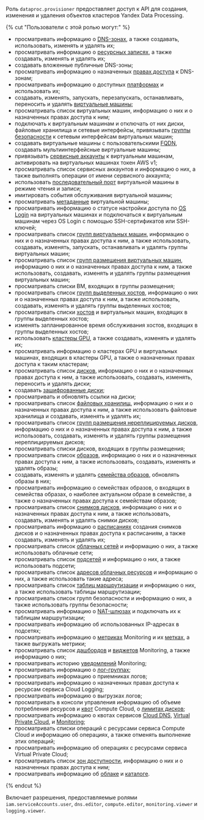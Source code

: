 Роль `dataproc.provisioner` предоставляет доступ к API для создания, изменения и удаления объектов кластеров Yandex Data Processing.

{% cut "Пользователи с этой ролью могут:" %}

* просматривать информацию о [DNS-зонах](../../dns/concepts/dns-zone.md), а также создавать, использовать, изменять и удалять их;
* просматривать информацию о [ресурсных записях](../../dns/concepts/resource-record.md), а также создавать, изменять и удалять их;
* создавать вложенные публичные DNS-зоны;
* просматривать информацию о назначенных [правах доступа](../../iam/concepts/access-control/index.md) к DNS-зонам;
* просматривать информацию о доступных [платформах](../../compute/concepts/vm-platforms.md) и использовать их;
* создавать, изменять, запускать, перезапускать, останавливать, переносить и удалять [виртуальные машины](../../compute/concepts/vm.md);
* просматривать список виртуальных машин, информацию о них и о назначенных правах доступа к ним;
* подключать к виртуальным машинам и отключать от них диски, файловые хранилища и сетевые интерфейсы, привязывать [группы безопасности](../../vpc/concepts/security-groups.md) к сетевым интерфейсам виртуальных машин;
* создавать виртуальные машины с пользовательскими [FQDN](../../vpc/concepts/address.md#fqdn), создавать мультиинтерфейсные виртуальные машины;
* привязывать [сервисные аккаунты](../../iam/concepts/users/service-accounts.md) к виртуальным машинам, активировать на виртуальных машинах токен AWS v1;
* просматривать список сервисных аккаунтов и информацию о них, а также выполнять операции от имени сервисного аккаунта;
* использовать [последовательный порт](../../compute/operations/vm-info/get-serial-port-output.md) виртуальной машины в режиме чтения и записи;
* имитировать события обслуживания виртуальной машины;
* просматривать [метаданные](../../compute/concepts/vm-metadata.md) виртуальной машины;
* просматривать информацию о статусе настройки доступа по [OS Login](../../organization/concepts/os-login.md) на виртуальных машинах и подключаться к виртуальным машинам через OS Login с помощью SSH-сертификатов или SSH-ключей;
* просматривать список [групп виртуальных машин](../../compute/concepts/instance-groups/index.md), информацию о них и о назначенных правах доступа к ним, а также использовать, создавать, изменять, запускать, останавливать и удалять группы виртуальных машин;
* просматривать список [групп размещения виртуальных машин](../../compute/concepts/placement-groups.md), информацию о них и о назначенных правах доступа к ним, а также использовать, создавать, изменять и удалять группы размещения виртуальных машин;
* просматривать списки ВМ, входящих в группы размещения;
* просматривать список [групп выделенных хостов](../../compute/concepts/dedicated-host.md#host-group-size), информацию о них и о назначенных правах доступа к ним, а также использовать, создавать, изменять и удалять группы выделенных хостов;
* просматривать списки [хостов](../../compute/concepts/dedicated-host.md) и виртуальных машин, входящих в группы выделенных хостов;
* изменять запланированное время обслуживания хостов, входящих в группы выделенных хостов;
* использовать [кластеры GPU](../../compute/concepts/gpus.md#gpu-clusters), а также создавать, изменять и удалять их;
* просматривать информацию о кластерах GPU и виртуальных машинах, входящих в кластеры GPU, а также о назначенных правах доступа к таким кластерам;
* просматривать список [дисков](../../compute/concepts/disk.md), информацию о них и о назначенных правах доступа к ним, а также использовать, создавать, изменять, переносить и удалять диски;
* создавать [зашифрованные диски](../../compute/concepts/disk.md#encryption);
* просматривать и обновлять ссылки на диски;
* просматривать список [файловых хранилищ](../../compute/concepts/filesystem.md), информацию о них и о назначенных правах доступа к ним, а также использовать файловые хранилища и создавать, изменять и удалять их;
* просматривать список [групп размещения нереплицируемых дисков](../../compute/concepts/disk-placement-group.md), информацию о них и о назначенных правах доступа к ним, а также использовать, создавать, изменять и удалять группы размещения нереплицируемых дисков;
* просматривать списки дисков, входящих в группы размещения;
* просматривать список [образов](../../compute/concepts/image.md), информацию о них и о назначенных правах доступа к ним, а также использовать, создавать, изменять и удалять образы;
* создавать, изменять и удалять [семейства образов](../../compute/concepts/image.md#family), обновлять образы в них;
* просматривать информацию о семействах образов, о входящих в семейства образах, о наиболее актуальном образе в семействе, а также о назначенных правах доступа к семействам образов;
* просматривать список [снимков дисков](../../compute/concepts/snapshot.md), информацию о них и о назначенных правах доступа к ним, а также использовать, создавать, изменять и удалять снимки дисков;
* просматривать информацию о [расписаниях](../../compute/concepts/snapshot-schedule.md) создания снимков дисков и о назначенных правах доступа к расписаниям, а также создавать, изменять и удалять их;
* просматривать список [облачных сетей](../../vpc/concepts/network.md#network) и информацию о них, а также использовать облачные сети;
* просматривать список [подсетей](../../vpc/concepts/network.md#subnet) и информацию о них, а также использовать подсети;
* просматривать список [адресов облачных ресурсов](../../vpc/concepts/address.md) и информацию о них, а также использовать такие адреса;
* просматривать список [таблиц маршрутизации](../../vpc/concepts/routing.md#rt-vpc) и информацию о них, а также использовать таблицы маршрутизации;
* просматривать список групп безопасности и информацию о них, а также использовать группы безопасности;
* просматривать информацию о [NAT-шлюзах](../../vpc/concepts/gateways.md) и подключать их к таблицам маршрутизации;
* просматривать информацию об использованных IP-адресах в подсетях;
* просматривать информацию о [метриках](../../monitoring/concepts/data-model.md#metric) Monitoring и их [метках](../../monitoring/concepts/data-model.md#label), а также выгружать метрики;
* просматривать список [дашбордов](../../monitoring/concepts/visualization/dashboard.md) и [виджетов](../../monitoring/concepts/visualization/widget.md) Monitoring, а также информацию о них;
* просматривать историю [уведомлений](../../monitoring/concepts/alerting/notification-channel.md) Monitoring;
* просматривать информацию о [лог-группах](../../logging/concepts/log-group.md);
* просматривать информацию о приемниках логов;
* просматривать информацию о назначенных правах доступа к ресурсам сервиса Cloud Logging;
* просматривать информацию о выгрузках логов;
* просматривать в консоли управления информацию об объеме потребления ресурсов и [квот](../../compute/concepts/limits.md#compute-quotas) Compute Cloud, о [лимитах дисков](../../compute/concepts/limits.md#compute-limits-disks);
* просматривать информацию о квотах сервисов [Cloud DNS](../../dns/concepts/limits.md#cloud-dns-quotas), 
[Virtual Private Cloud](../../vpc/concepts/limits.md#vpc-quotas), и [Monitoring](../../monitoring/concepts/limits.md#monitoring-quotas);
* просматривать списки операций с ресурсами сервиса Compute Cloud и информацию об операциях, а также отменять выполнение этих операций;
* просматривать информацию об операциях с ресурсами сервиса Virtual Private Cloud;
* просматривать список [зон доступности](../../overview/concepts/geo-scope.md), информацию о них и о назначенных правах доступа к ним;
* просматривать информацию об [облаке](../../resource-manager/concepts/resources-hierarchy.md#cloud) и [каталоге](../../resource-manager/concepts/resources-hierarchy.md#folder).

{% endcut %}

Включает разрешения, предоставляемые ролями `iam.serviceAccounts.user`, `dns.editor`, `compute.editor`, `monitoring.viewer` и `logging.viewer`.